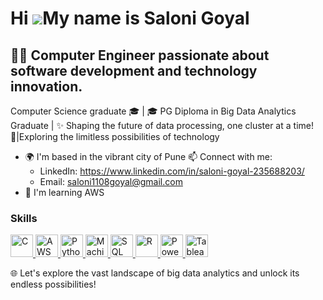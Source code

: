 Hi ![](https://user-images.githubusercontent.com/18350557/176309783-0785949b-9127-417c-8b55-ab5a4333674e.gif)My name is Saloni Goyal
=====================================================================================================================================

👨‍💻 Computer Engineer passionate about software development and technology innovation.
-----------------------------------------------

Computer Science graduate 🎓 | 🎓 PG Diploma in Big Data Analytics Graduate | ✨ Shaping the future of data processing, one cluster at a time! 🌟|Exploring the limitless possibilities of technology

* 🌍  I'm based in the vibrant city of Pune
📫 Connect with me:
   - LinkedIn: https://www.linkedin.com/in/saloni-goyal-235688203/
   - Email: saloni1108goyal@gmail.com
* 🧠  I'm learning AWS

### Skills

<p align="left">
    <a href="https://docs.microsoft.com/en-us/cpp/?view=msvc-170" target="_blank" rel="noreferrer">
        <img src="https://raw.githubusercontent.com/danielcranney/readme-generator/main/public/icons/skills/c-colored.svg" width="36" height="36" alt="C" />
    </a>
    <a href="https://aws.amazon.com/" target="_blank" rel="noreferrer">
        <img src="https://raw.githubusercontent.com/danielcranney/readme-generator/main/public/icons/skills/aws-colored.svg" width="36" height="36" alt="AWS" />
    </a>
    <a href="https://www.python.org/" target="_blank" rel="noreferrer">
        <img src="https://raw.githubusercontent.com/danielcranney/readme-generator/main/public/icons/skills/python-colored.svg" width="36" height="36" alt="Python" />
    </a>
    <a href="https://en.wikipedia.org/wiki/Machine_learning" target="_blank" rel="noreferrer">
        <img src="https://raw.githubusercontent.com/danielcranney/readme-generator/main/public/icons/skills/machine-learning-colored.svg" width="36" height="36" alt="Machine Learning" />
    </a>
    <a href="https://www.microsoft.com/en-us/sql-server" target="_blank" rel="noreferrer">
        <img src="https://raw.githubusercontent.com/danielcranney/readme-generator/main/public/icons/skills/sql-colored.svg" width="36" height="36" alt="SQL" />
    </a>
    <a href="https://www.r-project.org/" target="_blank" rel="noreferrer">
        <img src="https://raw.githubusercontent.com/danielcranney/readme-generator/main/public/icons/skills/rlang-colored.svg" width="36" height="36" alt="R" />
    </a>
    <a href="https://powerbi.microsoft.com/" target="_blank" rel="noreferrer">
        <img src="https://raw.githubusercontent.com/danielcranney/readme-generator/main/public/icons/skills/power-bi-colored.svg" width="36" height="36" alt="Power BI" />
    </a>
    <a href="https://www.tableau.com/" target="_blank" rel="noreferrer">
        <img src="https://raw.githubusercontent.com/danielcranney/readme-generator/main/public/icons/skills/tableau-colored.svg" width="36" height="36" alt="Tableau" />
    </a>
</p>


🌐 Let's explore the vast landscape of big data analytics and unlock its endless possibilities!
